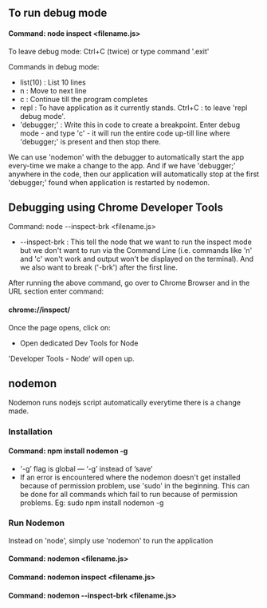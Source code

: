 ## To run debug mode
#### Command: node inspect <filename.js>
To leave debug mode: Ctrl+C (twice) or type command '.exit'

Commands in debug mode:

* list(10)    :   List 10 lines
* n           :   Move to next line
* c           :   Continue till the program completes
* repl        :   To have application as it currently stands. Ctrl+C : to leave 'repl debug mode'.
* 'debugger;' :   Write this in code to create a breakpoint. Enter debug mode - and type 'c' - it will run the entire code up-till line where 'debugger;' is present and then stop there.

We can use 'nodemon' with the debugger to automatically start the app every-time we make a change to the app. And if we have 'debugger;' anywhere in the code, then our application will automatically stop at the first 'debugger;' found when application is restarted by nodemon.

## Debugging using Chrome Developer Tools
Command: node --inspect-brk <filename.js>

* --inspect-brk : This tell the node that we want to run the inspect mode but we don't want to run via the Command Line (i.e. commands like 'n' and 'c' won't work and output won't be displayed on the terminal). And we also want to break ('-brk') after the first line.

After running the above command, go over to Chrome Browser and in the URL section enter command:

#### chrome://inspect/

Once the page opens, click on:
* Open dedicated Dev Tools for Node

'Developer Tools - Node' will open up.

## nodemon
Nodemon runs nodejs script automatically everytime there is a change made.

### Installation
#### Command: npm install nodemon -g

 * '-g’ flag is global — ‘-g’ instead of ’save'
* If an error is encountered where the nodemon doesn't get installed because of permission problem, use 'sudo' in the beginning. This can be done for all commands which fail to run because of permission problems.
Eg: sudo npm install nodemon -g

### Run Nodemon
Instead on 'node', simply use 'nodemon' to run the application
#### Command: nodemon <filename.js>
#### Command: nodemon inspect <filename.js>
#### Command: nodemon --inspect-brk <filename.js>
